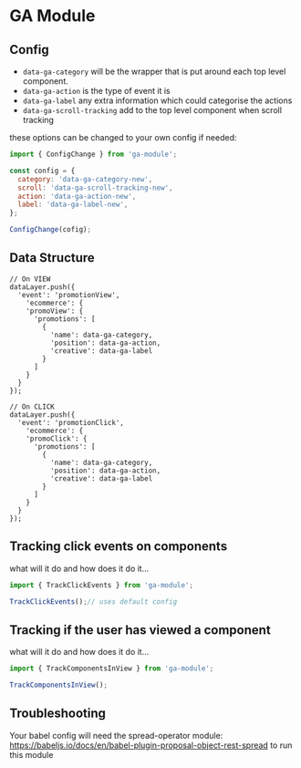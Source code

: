 # GA Module

## Config

- `data-ga-category` will be the wrapper that is put around each top level component.
- `data-ga-action` is the type of event it is
- `data-ga-label` any extra information which could categorise the actions
- `data-ga-scroll-tracking` add to the top level component when scroll tracking

these options can be changed to your own config if needed:

```js
import { ConfigChange } from 'ga-module';

const config = {
  category: 'data-ga-category-new',
  scroll: 'data-ga-scroll-tracking-new',
  action: 'data-ga-action-new',
  label: 'data-ga-label-new',
};

ConfigChange(cofig);
```

## Data Structure

```
// On VIEW
dataLayer.push({
  'event': 'promotionView',
    'ecommerce': {
    'promoView': {
      'promotions': [
        {
          'name': data-ga-category,
          'position': data-ga-action,
          'creative': data-ga-label
        }
      ]
    }
  }
});

// On CLICK
dataLayer.push({
  'event': 'promotionClick',
    'ecommerce': {
    'promoClick': {
      'promotions': [
        {
          'name': data-ga-category,
          'position': data-ga-action,
          'creative': data-ga-label
        }
      ]
    }
  }
});
```

## Tracking click events on components

what will it do and how does it do it...

```js
import { TrackClickEvents } from 'ga-module';

TrackClickEvents();// uses default config
```


## Tracking if the user has viewed a component
what will it do and how does it do it...

```js
import { TrackComponentsInView } from 'ga-module';

TrackComponentsInView();
```

## Troubleshooting

Your babel config will need the spread-operator module: https://babeljs.io/docs/en/babel-plugin-proposal-object-rest-spread to run this module
